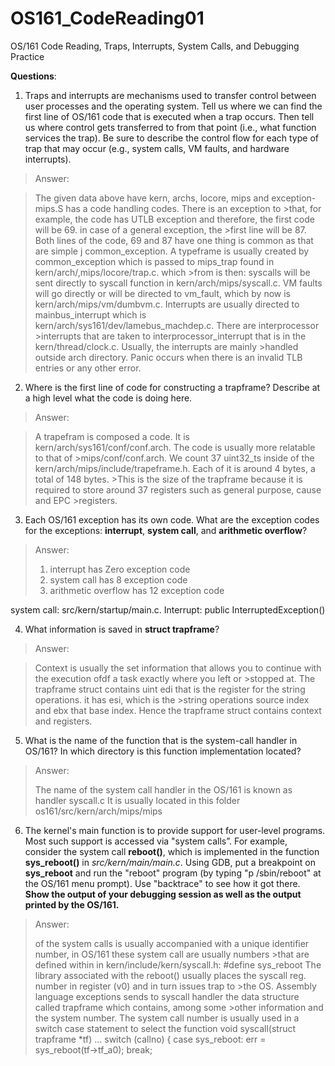 # OS161_CodeReading01
OS/161 Code Reading, Traps, Interrupts, System Calls, and Debugging Practice

**Questions**:

1. Traps and interrupts are mechanisms used to transfer control between user processes and the operating system. Tell us where we can find the first line of OS/161 code that is executed when a trap occurs. Then tell us where control gets transferred to from that point (i.e., what function services the trap). Be sure to describe the control flow for each type of trap that may occur (e.g., system calls, VM faults, and hardware interrupts).

> Answer: 

>The given data above have kern, archs, locore, mips and exception-mips.S has a code handling codes. There is an exception to >that, for example, the code has UTLB exception and therefore, the first code will be 69. in case of a general exception, the >first line will be 87. Both lines of the code, 69 and 87 have one thing is common as that are simple j common_exception. 
>A typeframe is usually created by common_exception which is passed to mips_trap found in kern/arch/,mips/locore/trap.c. which >from is then: 
>syscalls will be sent directly to syscall function in kern/arch/mips/syscall.c.
>VM faults will go directly or will be directed to vm_fault, which by now is kern/arch/mips/vm/dumbvm.c.
>Interrupts are usually directed to mainbus_interrupt which is kern/arch/sys161/dev/lamebus_machdep.c. There are interprocessor >interrupts that are taken to interprocessor_interrupt that is in the kern/thread/clock.c. Usually, the interrupts are mainly >handled outside arch directory. 
>Panic occurs when there is an invalid TLB entries or any other error. 



2. Where is the first line of code for constructing a trapframe? Describe at a high level what the code is doing here.

> Answer: 

>A trapefram is composed a code. It is kern/arch/sys161/conf/conf.arch. The code is usually more relatable to that of >mips/conf/conf.arch.
>We count 37 uint32_ts inside of the kern/arch/mips/include/trapeframe.h. Each of it is around 4 bytes, a total of 148 bytes. >This is the size of the trapframe because it is required to store around 37 registers such as general purpose, cause and EPC >registers. 




3. Each OS/161 exception has its own code. What are the exception codes for the exceptions: **interrupt**, **system call**, and **arithmetic overflow**?

> Answer: 
> 1. interrupt has Zero exception code
> 2. system call has 8 exception code
> 3. arithmetic overflow has 12 exception code

system call: src/kern/startup/main.c.
Interrupt: public InterruptedException()


4. What information is saved in **struct trapframe**?

> Answer: 

>Context is usually the set information that allows you to continue with the execution ofdf a task exactly where you left or >stopped at.  The trapframe struct contains uint edi that is the register for the string operations.  it has esi, which is the >string operations source index and ebx that base index. Hence the trapframe struct contains context and registers. 
> 



5. What is the name of the function that is the system-call handler in OS/161? In which directory is this function implementation located?

> Answer: 
>
>The name of the system call handler in the OS/161 is known as handler syscall.c 
>It is usually located in this folder os161/src/kern/arch/mips/mips




6. The kernel's main function is to provide support for user-level programs. Most such support is accessed via "system calls”. For example, consider the system call **reboot()**, which is implemented in the function **sys_reboot()** in *src/kern/main/main.c*. Using GDB, put a breakpoint on **sys_reboot** and run the "reboot" program (by typing "p /sbin/reboot" at the OS/161 menu prompt). Use "backtrace" to see how it got there. **Show the output of your debugging session as well as the output printed by the OS/161.**



> Answer: 
>
> of the system calls is usually accompanied with a unique identifier number, in OS/161 these system call are usually numbers >that are defined within in kern/include/kern/syscall.h:
>#define sys_reboot
>The library associated with the reboot() usually places the syscall reg. number in register (v0) and in turn issues trap to >the OS. Assembly language exceptions sends to syscall handler the data structure called trapframe which contains, among some >other information and the system number. 
>The system call number is usually used in a switch case statement to select the function 
>void syscall(struct trapframe *tf)
...
>switch (callno) {
>case sys_reboot:
>err = sys_reboot(tf->tf_a0);
>break;

> 
